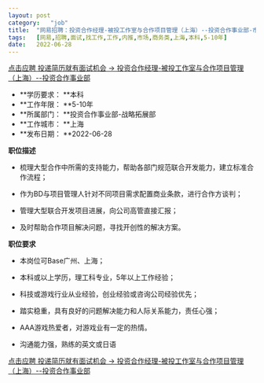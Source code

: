 ```yaml
---
layout:	post
category:	"job"
title:	"网易招聘：投资合作经理-被投工作室与合作项目管理（上海）--投资合作事业部-市场-商务类-上海本科5-10年"
tags:	[网易,招聘,面试,找工作,工作,内推,市场,商务类,上海,本科,5-10年]
date:	2022-06-28
---
```


[点击应聘 投递简历就有面试机会 ->  投资合作经理-被投工作室与合作项目管理（上海）--投资合作事业部](http://mobile.bole.netease.com/bole/boleDetail?id=33427&employeeId=346f03c3cda5f04c&key=all)



- **学历要求： **本科
- **工作年限： **5-10年
- **所属部门： **投资合作事业部-战略拓展部
- **工作城市： **上海
- **发布日期： **2022-06-28



**职位描述**

- 梳理大型合作中所需的支持能力，帮助各部门规范联合开发能力，建立标准合作流程； 

- 作为BD与项目管理人针对不同项目需求配置商业条款，进行合作方谈判； 

- 管理大型联合开发项目进展，向公司高管直接汇报； 

- 及时帮助合作项目解决问题，寻找开创性的解决方案。



**职位要求**

- 本岗位可Base广州、上海；

- 本科或以上学历，理工科专业，5年以上工作经验； 

- 科技或游戏行业从业经验，创业经验或咨询公司经验优先； 

- 踏实稳重，具有良好的问题解决能力和人际关系能力，责任心强； 

- AAA游戏热爱者，对游戏业有一定的热情。

- 沟通能力强，熟练的英文或日语



[点击应聘 投递简历就有面试机会 ->  投资合作经理-被投工作室与合作项目管理（上海）--投资合作事业部](http://mobile.bole.netease.com/bole/boleDetail?id=33427&employeeId=346f03c3cda5f04c&key=all)
